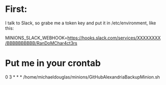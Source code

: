 # First:
I talk to Slack, so grabe me a token key and put it in /etc/environment, like this:  

MINIONS_SLACK_WEBHOOK=https://hooks.slack.com/services/XXXXXXXX/BBBBBBBBBB/RanDoMChar4ct3rs


# Put me in your crontab

0 3 * * * /home/michaeldouglas/minions/GitHubAlexandriaBackupMinion.sh
